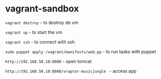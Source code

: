 # vagrant-sandbox

```vagrant destroy``` - to destroy de vm

```vagrant up``` - to start the vm

```vagrant ssh``` - to connect with ssh

```sudo puppet apply /vagrant/manifests/web.pp``` - to run tasks with puppet

```http://192.168.50.10:8080``` - open tomcat

```http://192.168.50.10:8080/vraptor-musicjungle ``` - access app
